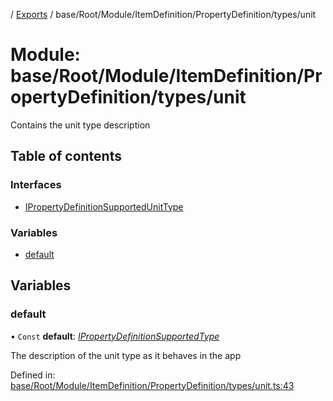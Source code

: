 [](../README.md) / [Exports](../modules.md) / base/Root/Module/ItemDefinition/PropertyDefinition/types/unit

# Module: base/Root/Module/ItemDefinition/PropertyDefinition/types/unit

Contains the unit type description

## Table of contents

### Interfaces

- [IPropertyDefinitionSupportedUnitType](../interfaces/base_root_module_itemdefinition_propertydefinition_types_unit.ipropertydefinitionsupportedunittype.md)

### Variables

- [default](base_root_module_itemdefinition_propertydefinition_types_unit.md#default)

## Variables

### default

• `Const` **default**: [*IPropertyDefinitionSupportedType*](../interfaces/base_root_module_itemdefinition_propertydefinition_types.ipropertydefinitionsupportedtype.md)

The description of the unit type as it behaves in the app

Defined in: [base/Root/Module/ItemDefinition/PropertyDefinition/types/unit.ts:43](https://github.com/onzag/itemize/blob/11a98dec/base/Root/Module/ItemDefinition/PropertyDefinition/types/unit.ts#L43)
